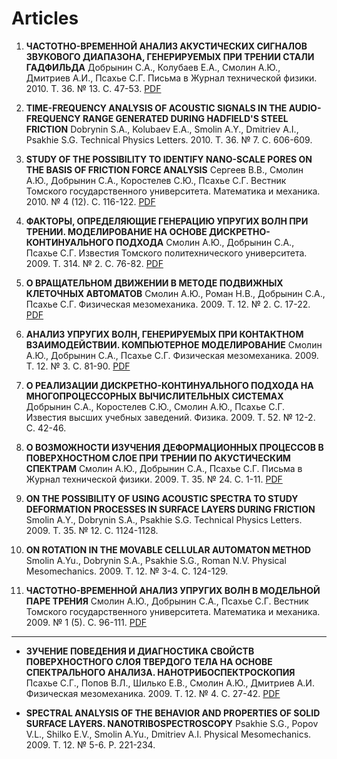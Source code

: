 # Articles


1. **ЧАСТОТНО-ВРЕМЕННОЙ АНАЛИЗ АКУСТИЧЕСКИХ СИГНАЛОВ ЗВУКОВОГО ДИАПАЗОНА, ГЕНЕРИРУЕМЫХ ПРИ ТРЕНИИ СТАЛИ ГАДФИЛЬДА**
Добрынин С.А., Колубаев Е.А., Смолин А.Ю., Дмитриев А.И., Псахье С.Г.
Письма в Журнал технической физики. 2010. Т. 36. № 13. С. 47-53.
[PDF](https://github.com/Laesod/publications/blob/master/articles/JTF2010T36N13.pdf)

2. **TIME-FREQUENCY ANALYSIS OF ACOUSTIC SIGNALS IN THE AUDIO-FREQUENCY RANGE GENERATED DURING HADFIELD'S STEEL FRICTION**
Dobrynin S.A., Kolubaev E.A., Smolin A.Y., Dmitriev A.I., Psakhie S.G.
Technical Physics Letters. 2010. Т. 36. № 7. С. 606-609.

3. **STUDY OF THE POSSIBILITY TO IDENTIFY NANO-SCALE PORES ON THE BASIS OF FRICTION FORCE ANALYSIS**
Сергеев В.В., Смолин А.Ю., Добрынин С.А., Коростелев С.Ю., Псахье С.Г.
Вестник Томского государственного университета. Математика и механика. 2010. № 4 (12). С. 116-122.
[PDF](https://github.com/Laesod/publications/blob/master/articles/VestnikTGU2010N4.pdf)

4. **ФАКТОРЫ, ОПРЕДЕЛЯЮЩИЕ ГЕНЕРАЦИЮ УПРУГИХ ВОЛН ПРИ ТРЕНИИ. МОДЕЛИРОВАНИЕ НА ОСНОВЕ ДИСКРЕТНО-КОНТИНУАЛЬНОГО ПОДХОДА**
Смолин А.Ю., Добрынин С.А., Псахье С.Г.
Известия Томского политехнического университета. 2009. Т. 314. № 2. С. 76-82.
[PDF](https://github.com/Laesod/publications/blob/master/articles/IsvestiyaTPUT314N2.pdf)

5. **О ВРАЩАТЕЛЬНОМ ДВИЖЕНИИ В МЕТОДЕ ПОДВИЖНЫХ КЛЕТОЧНЫХ АВТОМАТОВ**
Смолин А.Ю., Роман Н.В., Добрынин С.А., Псахье С.Г.
Физическая мезомеханика. 2009. Т. 12. № 2. С. 17-22.
[PDF](https://github.com/Laesod/publications/blob/master/articles/PhysicalMezomechanicsT12N2.pdf)

6. **АНАЛИЗ УПРУГИХ ВОЛН, ГЕНЕРИРУЕМЫХ ПРИ КОНТАКТНОМ ВЗАИМОДЕЙСТВИИ. КОМПЬЮТЕРНОЕ МОДЕЛИРОВАНИЕ**
Смолин А.Ю., Добрынин С.А., Псахье С.Г.
Физическая мезомеханика. 2009. Т. 12. № 3. С. 81-90.
[PDF](https://github.com/Laesod/publications/blob/master/articles/PhysicalMezomechanicsT12N3.pdf)

7. **О РЕАЛИЗАЦИИ ДИСКРЕТНО-КОНТИНУАЛЬНОГО ПОДХОДА НА МНОГОПРОЦЕССОРНЫХ ВЫЧИСЛИТЕЛЬНЫХ СИСТЕМАХ**
Добрынин С.А., Коростелев С.Ю., Смолин А.Ю., Псахье С.Г.
Известия высших учебных заведений. Физика. 2009. Т. 52. № 12-2. С. 42-46.

8. **О ВОЗМОЖНОСТИ ИЗУЧЕНИЯ ДЕФОРМАЦИОННЫХ ПРОЦЕССОВ В ПОВЕРХНОСТНОМ СЛОЕ ПРИ ТРЕНИИ ПО АКУСТИЧЕСКИМ СПЕКТРАМ**
Смолин А.Ю., Добрынин С.А., Псахье С.Г.
Письма в Журнал технической физики. 2009. Т. 35. № 24. С. 1-11.
[PDF](https://github.com/Laesod/publications/blob/master/articles/JTF2010T35N24.pdf)

9. **ON THE POSSIBILITY OF USING ACOUSTIC SPECTRA TO STUDY DEFORMATION PROCESSES IN SURFACE LAYERS DURING FRICTION**
Smolin A.Y., Dobrynin S.A., Psakhie S.G.
Technical Physics Letters. 2009. Т. 35. № 12. С. 1124-1128.

10. **ON ROTATION IN THE MOVABLE CELLULAR AUTOMATON METHOD**
Smolin A.Yu., Dobrynin S.A., Psakhie S.G., Roman N.V.
Physical Mesomechanics. 2009. Т. 12. № 3-4. С. 124-129.

11. **ЧАСТОТНО-ВРЕМЕННОЙ АНАЛИЗ УПРУГИХ ВОЛН В МОДЕЛЬНОЙ ПАРЕ ТРЕНИЯ**
Смолин А.Ю., Добрынин С.А., Псахье С.Г.
Вестник Томского государственного университета. Математика и механика. 2009. № 1 (5). С. 96-111.
[PDF](https://github.com/Laesod/publications/blob/master/articles/VestnikTGU2009N1(5).pdf)

---

- **ЗУЧЕНИЕ ПОВЕДЕНИЯ И ДИАГНОСТИКА СВОЙСТВ ПОВЕРХНОСТНОГО СЛОЯ ТВЕРДОГО ТЕЛА НА ОСНОВЕ СПЕКТРАЛЬНОГО АНАЛИЗА. НАНОТРИБОСПЕКТРОСКОПИЯ**
Псахье С.Г., Попов В.Л., Шилько Е.В., Смолин А.Ю., Дмитриев А.И.
Физическая мезомеханика. 2009. Т. 12. № 4. C. 27-42.
[PDF](https://github.com/Laesod/publications/blob/master/articles/PhysicalMezomechanicsT12N4.pdf)

- **SPECTRAL ANALYSIS OF THE BEHAVIOR AND PROPERTIES OF SOLID SURFACE LAYERS. NANOTRIBOSPECTROSCOPY**
Psakhie S.G., Popov V.L., Shilko E.V., Smolin A.Yu., Dmitriev A.I.
Physical Mesomechanics. 2009. Т. 12. № 5-6. P. 221-234.
